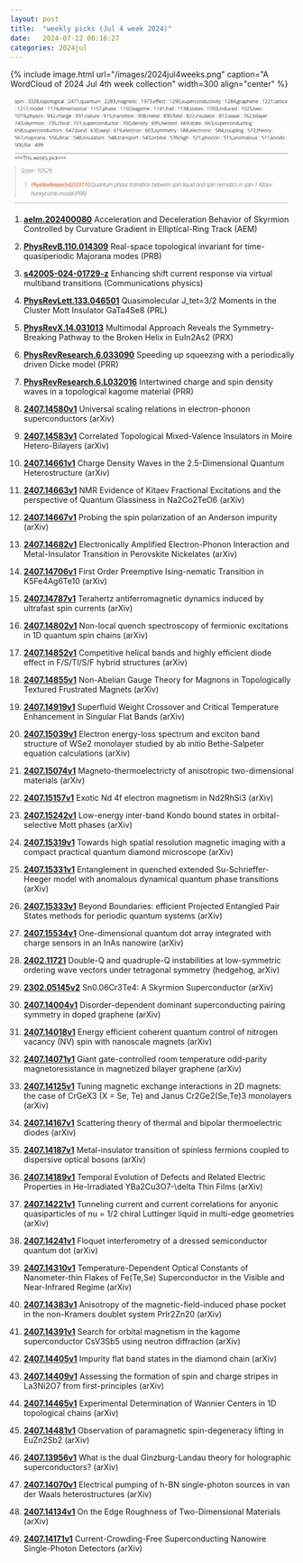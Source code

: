 ```yaml
---
layout: post
title:  "weekly picks (Jul 4 week 2024)"
date:   2024-07-22 00:16:27
categories: 2024jul
---
```



{% include image.html url="/images/2024jul4weeks.png" caption="A WordCloud of 2024 Jul 4th week collection" width=300 align="center" %}

<img src="/images/2024jul4weeks-pick.png">




1. **[aelm.202400080](https://onlinelibrary.wiley.com/doi/pdf/10.1002/aelm.202400080)** Acceleration and Deceleration Behavior of Skyrmion Controlled by Curvature Gradient in Elliptical-Ring Track (AEM)

1. **[PhysRevB.110.014309](https://journals.aps.org/prb/abstract/10.1103/PhysRevB.110.014309)** Real-space topological invariant for time-quasiperiodic Majorana modes (PRB)

1. **[s42005-024-01729-z](https://www.nature.com/articles/s42005-024-01729-z)** Enhancing shift current response via virtual multiband transitions (Communications physics)












1. **[PhysRevLett.133.046501](http://link.aps.org/doi/10.1103/PhysRevLett.133.046501)** Quasimolecular J_tet=3/2 Moments in the Cluster Mott Insulator GaTa4Se8 (PRL)




1. **[PhysRevX.14.031013](http://link.aps.org/doi/10.1103/PhysRevX.14.031013)** Multimodal Approach Reveals the Symmetry-Breaking Pathway to the Broken Helix in EuIn2As2 (PRX)

1. **[PhysRevResearch.6.033090](http://link.aps.org/doi/10.1103/PhysRevResearch.6.033090)** Speeding up squeezing with a periodically driven Dicke model (PRR)

1. **[PhysRevResearch.6.L032016](http://link.aps.org/doi/10.1103/PhysRevResearch.6.L032016)** Intertwined charge and spin density waves in a topological kagome material (PRR)




1. **[2407.14580v1](https://arxiv.org/abs/2407.14580)** Universal scaling relations in electron-phonon superconductors (arXiv)

1. **[2407.14583v1](https://arxiv.org/abs/2407.14583)** Correlated Topological Mixed-Valence Insulators in Moire Hetero-Bilayers (arXiv)

1. **[2407.14661v1](https://arxiv.org/abs/2407.14661)** Charge Density Waves in the 2.5-Dimensional Quantum Heterostructure (arXiv)

1. **[2407.14663v1](https://arxiv.org/abs/2407.14663)** NMR Evidence of Kitaev Fractional Excitations and the perspective of Quantum Glassiness in Na2Co2TeO6 (arXiv)

1. **[2407.14667v1](https://arxiv.org/abs/2407.14667)** Probing the spin polarization of an Anderson impurity (arXiv)

1. **[2407.14682v1](https://arxiv.org/abs/2407.14682)** Electronically Amplified Electron-Phonon Interaction and Metal-Insulator Transition in Perovskite Nickelates (arXiv)

1. **[2407.14706v1](https://arxiv.org/abs/2407.14706)** First Order Preemptive Ising-nematic Transition in K5Fe4Ag6Te10 (arXiv)

1. **[2407.14787v1](https://arxiv.org/abs/2407.14787)** Terahertz antiferromagnetic dynamics induced by ultrafast spin currents (arXiv)

1. **[2407.14802v1](https://arxiv.org/abs/2407.14802)** Non-local quench spectroscopy of fermionic excitations in 1D quantum spin chains (arXiv)

1. **[2407.14852v1](https://arxiv.org/abs/2407.14852)** Competitive helical bands and highly efficient diode effect in F/S/TI/S/F hybrid structures (arXiv)

1. **[2407.14855v1](https://arxiv.org/abs/2407.14855)** Non-Abelian Gauge Theory for Magnons in Topologically Textured Frustrated Magnets (arXiv)



1. **[2407.14919v1](https://arxiv.org/abs/2407.14919)** Superfluid Weight Crossover and Critical Temperature Enhancement in Singular Flat Bands (arXiv)


1. **[2407.15039v1](https://arxiv.org/abs/2407.15039)** Electron energy-loss spectrum and exciton band structure of WSe2 monolayer studied by ab initio Bethe-Salpeter equation calculations (arXiv)

1. **[2407.15074v1](https://arxiv.org/abs/2407.15074)** Magneto-thermoelectricty of anisotropic two-dimensional materials (arXiv)

1. **[2407.15157v1](https://arxiv.org/abs/2407.15157)** Exotic Nd 4f electron magnetism in Nd2RhSi3 (arXiv)

1. **[2407.15242v1](https://arxiv.org/abs/2407.15242)** Low-energy inter-band Kondo bound states in orbital-selective Mott phases (arXiv)

1. **[2407.15319v1](https://arxiv.org/abs/2407.15319)** Towards high spatial resolution magnetic imaging with a compact practical quantum diamond microscope (arXiv)

1. **[2407.15331v1](https://arxiv.org/abs/2407.15331)** Entanglement in quenched extended Su-Schrieffer-Heeger model with anomalous dynamical quantum phase transitions (arXiv)

1. **[2407.15333v1](https://arxiv.org/abs/2407.15333)** Beyond Boundaries: efficient Projected Entangled Pair States methods for periodic quantum systems (arXiv)

1. **[2407.15534v1](https://arxiv.org/abs/2407.15534)** One-dimensional quantum dot array integrated with charge sensors in an InAs nanowire (arXiv)






1. **[2402.11721](https://arxiv.org/pdf/2402.11721)** Double-Q and quadruple-Q instabilities at low-symmetric ordering wave vectors under tetragonal symmetry (hedgehog, arXiv)


1. **[2302.05145v2](https://arxiv.org/abs/2302.05145v2)** Sn0.06Cr3Te4: A Skyrmion Superconductor (arXiv)

1. **[2407.14004v1](https://arxiv.org/abs/2407.14004)** Disorder-dependent dominant superconducting pairing symmetry in doped graphene (arXiv)

1. **[2407.14018v1](https://arxiv.org/abs/2407.14018)** Energy efficient coherent quantum control of nitrogen vacancy (NV) spin with nanoscale magnets (arXiv)

1. **[2407.14071v1](https://arxiv.org/abs/2407.14071)** Giant gate-controlled room temperature odd-parity magnetoresistance in magnetized bilayer graphene (arXiv)

1. **[2407.14125v1](https://arxiv.org/abs/2407.14125)** Tuning magnetic exchange interactions in 2D magnets: the case of CrGeX3 (X = Se, Te) and Janus Cr2Ge2(Se,Te)3 monolayers (arXiv)

1. **[2407.14167v1](https://arxiv.org/abs/2407.14167)** Scattering theory of thermal and bipolar thermoelectric diodes (arXiv)

1. **[2407.14187v1](https://arxiv.org/abs/2407.14187)** Metal-insulator transition of spinless fermions coupled to dispersive optical bosons (arXiv)

1. **[2407.14189v1](https://arxiv.org/abs/2407.14189)** Temporal Evolution of Defects and Related Electric Properties in He-Irradiated YBa2Cu3O7-\delta Thin Films (arXiv)

1. **[2407.14221v1](https://arxiv.org/abs/2407.14221)** Tunneling current and current correlations for anyonic quasiparticles of nu = 1/2 chiral Luttinger liquid in multi-edge geometries (arXiv)

1. **[2407.14241v1](https://arxiv.org/abs/2407.14241)** Floquet interferometry of a dressed semiconductor quantum dot (arXiv)

1. **[2407.14310v1](https://arxiv.org/abs/2407.14310)** Temperature-Dependent Optical Constants of Nanometer-thin Flakes of Fe(Te,Se) Superconductor in the Visible and Near-Infrared Regime (arXiv)

1. **[2407.14383v1](https://arxiv.org/abs/2407.14383)** Anisotropy of the magnetic-field-induced phase pocket in the non-Kramers doublet system PrIr2Zn20 (arXiv)

1. **[2407.14391v1](https://arxiv.org/abs/2407.14391)** Search for orbital magnetism in the kagome superconductor CsV3Sb5 using neutron diffraction (arXiv)

1. **[2407.14405v1](https://arxiv.org/abs/2407.14405)** Impurity flat band states in the diamond chain (arXiv)

1. **[2407.14409v1](https://arxiv.org/abs/2407.14409)** Assessing the formation of spin and charge stripes in La3Ni2O7 from first-principles (arXiv)

1. **[2407.14465v1](https://arxiv.org/abs/2407.14465)** Experimental Determination of Wannier Centers in 1D topological chains (arXiv)

1. **[2407.14481v1](https://arxiv.org/abs/2407.14481)** Observation of paramagnetic spin-degeneracy lifting in EuZn2Sb2 (arXiv)

1. **[2407.13956v1](https://arxiv.org/abs/2407.13956)** What is the dual Ginzburg-Landau theory for holographic superconductors? (arXiv)

1. **[2407.14070v1](https://arxiv.org/abs/2407.14070)** Electrical pumping of h-BN single-photon sources in van der Waals heterostructures (arXiv)

1. **[2407.14134v1](https://arxiv.org/abs/2407.14134)** On the Edge Roughness of Two-Dimensional Materials (arXiv)

1. **[2407.14171v1](https://arxiv.org/abs/2407.14171)** Current-Crowding-Free Superconducting Nanowire Single-Photon Detectors (arXiv)

